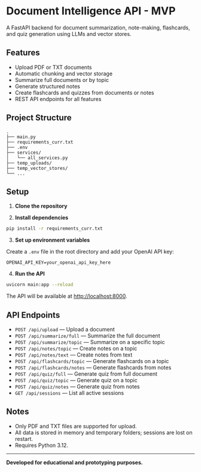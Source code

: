 # Document Intelligence API - MVP

A FastAPI backend for document summarization, note-making, flashcards, and quiz generation using LLMs and vector stores.

## Features

- Upload PDF or TXT documents
- Automatic chunking and vector storage
- Summarize full documents or by topic
- Generate structured notes
- Create flashcards and quizzes from documents or notes
- REST API endpoints for all features

## Project Structure

```
.
├── main.py
├── requirements_curr.txt
├── .env
├── services/
│   └── all_services.py
├── temp_uploads/
├── temp_vector_stores/
└── ...
```

## Setup

1. **Clone the repository**

2. **Install dependencies**

```bash
pip install -r requirements_curr.txt
```

3. **Set up environment variables**

Create a `.env` file in the root directory and add your OpenAI API key:

```
OPENAI_API_KEY=your_openai_api_key_here
```

4. **Run the API**

```bash
uvicorn main:app --reload
```

The API will be available at [http://localhost:8000](http://localhost:8000).

## API Endpoints

- `POST /api/upload` — Upload a document
- `POST /api/summarize/full` — Summarize the full document
- `POST /api/summarize/topic` — Summarize on a specific topic
- `POST /api/notes/topic` — Create notes on a topic
- `POST /api/notes/text` — Create notes from text
- `POST /api/flashcards/topic` — Generate flashcards on a topic
- `POST /api/flashcards/notes` — Generate flashcards from notes
- `POST /api/quiz/full` — Generate quiz from full document
- `POST /api/quiz/topic` — Generate quiz on a topic
- `POST /api/quiz/notes` — Generate quiz from notes
- `GET /api/sessions` — List all active sessions

## Notes

- Only PDF and TXT files are supported for upload.
- All data is stored in memory and temporary folders; sessions are lost on restart.
- Requires Python 3.12.

---

**Developed for educational and prototyping purposes.**